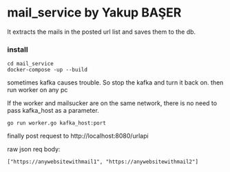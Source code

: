 # mail_service by Yakup BAŞER

It extracts the mails in the posted url list and saves them to the db.

### install

```
cd mail_service
docker-compose -up --build
```

sometimes kafka causes trouble. So stop the kafka and turn it back on.
then run worker on any pc

If the worker and mailsucker are on the same network, 
there is no need to pass kafka_host as a parameter.

```
go run worker.go kafka_host:port 
```

finally post request to http://localhost:8080/urlapi

raw json req body:
```
["https://anywebsitewithmail1", "https://anywebsitewithmail2"]
```
